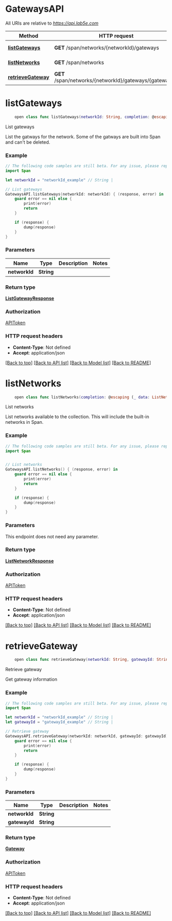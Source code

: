 # GatewaysAPI

All URIs are relative to *https://api.lab5e.com*

Method | HTTP request | Description
------------- | ------------- | -------------
[**listGateways**](GatewaysAPI.md#listgateways) | **GET** /span/networks/{networkId}/gateways | List gateways
[**listNetworks**](GatewaysAPI.md#listnetworks) | **GET** /span/networks | List networks
[**retrieveGateway**](GatewaysAPI.md#retrievegateway) | **GET** /span/networks/{networkId}/gateways/{gatewayId} | Retrieve gateway


# **listGateways**
```swift
    open class func listGateways(networkId: String, completion: @escaping (_ data: ListGatewayResponse?, _ error: Error?) -> Void)
```

List gateways

List the gatways for the network. Some of the gatways are built into Span and can't be deleted.

### Example
```swift
// The following code samples are still beta. For any issue, please report via http://github.com/OpenAPITools/openapi-generator/issues/new
import Span

let networkId = "networkId_example" // String | 

// List gateways
GatewaysAPI.listGateways(networkId: networkId) { (response, error) in
    guard error == nil else {
        print(error)
        return
    }

    if (response) {
        dump(response)
    }
}
```

### Parameters

Name | Type | Description  | Notes
------------- | ------------- | ------------- | -------------
 **networkId** | **String** |  | 

### Return type

[**ListGatewayResponse**](ListGatewayResponse.md)

### Authorization

[APIToken](../README.md#APIToken)

### HTTP request headers

 - **Content-Type**: Not defined
 - **Accept**: application/json

[[Back to top]](#) [[Back to API list]](../README.md#documentation-for-api-endpoints) [[Back to Model list]](../README.md#documentation-for-models) [[Back to README]](../README.md)

# **listNetworks**
```swift
    open class func listNetworks(completion: @escaping (_ data: ListNetworkResponse?, _ error: Error?) -> Void)
```

List networks

List networks available to the collection. This will include the built-in networks in Span.

### Example
```swift
// The following code samples are still beta. For any issue, please report via http://github.com/OpenAPITools/openapi-generator/issues/new
import Span


// List networks
GatewaysAPI.listNetworks() { (response, error) in
    guard error == nil else {
        print(error)
        return
    }

    if (response) {
        dump(response)
    }
}
```

### Parameters
This endpoint does not need any parameter.

### Return type

[**ListNetworkResponse**](ListNetworkResponse.md)

### Authorization

[APIToken](../README.md#APIToken)

### HTTP request headers

 - **Content-Type**: Not defined
 - **Accept**: application/json

[[Back to top]](#) [[Back to API list]](../README.md#documentation-for-api-endpoints) [[Back to Model list]](../README.md#documentation-for-models) [[Back to README]](../README.md)

# **retrieveGateway**
```swift
    open class func retrieveGateway(networkId: String, gatewayId: String, completion: @escaping (_ data: Gateway?, _ error: Error?) -> Void)
```

Retrieve gateway

Get gateway information

### Example
```swift
// The following code samples are still beta. For any issue, please report via http://github.com/OpenAPITools/openapi-generator/issues/new
import Span

let networkId = "networkId_example" // String | 
let gatewayId = "gatewayId_example" // String | 

// Retrieve gateway
GatewaysAPI.retrieveGateway(networkId: networkId, gatewayId: gatewayId) { (response, error) in
    guard error == nil else {
        print(error)
        return
    }

    if (response) {
        dump(response)
    }
}
```

### Parameters

Name | Type | Description  | Notes
------------- | ------------- | ------------- | -------------
 **networkId** | **String** |  | 
 **gatewayId** | **String** |  | 

### Return type

[**Gateway**](Gateway.md)

### Authorization

[APIToken](../README.md#APIToken)

### HTTP request headers

 - **Content-Type**: Not defined
 - **Accept**: application/json

[[Back to top]](#) [[Back to API list]](../README.md#documentation-for-api-endpoints) [[Back to Model list]](../README.md#documentation-for-models) [[Back to README]](../README.md)

